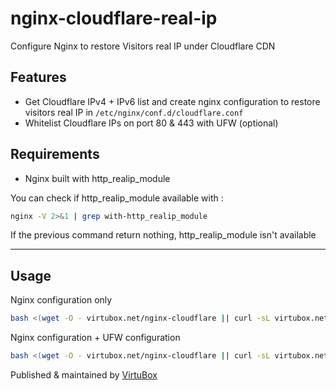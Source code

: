 # nginx-cloudflare-real-ip

Configure Nginx to restore Visitors real IP under Cloudflare CDN

## Features

* Get Cloudflare IPv4 + IPv6 list and create nginx configuration to restore visitors real IP in `/etc/nginx/conf.d/cloudflare.conf`
* Whitelist Cloudflare IPs on port 80 & 443 with UFW (optional)

## Requirements

* Nginx built with http_realip_module

You can check if http_realip_module available with :

```bash
nginx -V 2>&1 | grep with-http_realip_module
```

If the previous command return nothing, http_realip_module isn't available

---

## Usage

Nginx configuration only

```bash
bash <(wget -O - virtubox.net/nginx-cloudflare || curl -sL virtubox.net/nginx-cloudflare)
```

Nginx configuration + UFW configuration

```bash
bash <(wget -O - virtubox.net/nginx-cloudflare || curl -sL virtubox.net/nginx-cloudflare) --ufw
```

Published & maintained by [VirtuBox](https://virtubox.net)